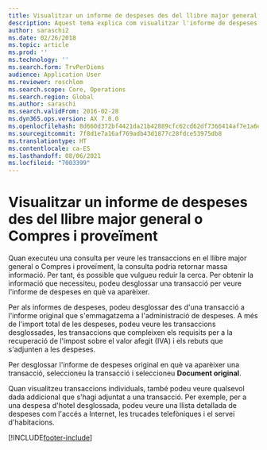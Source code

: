 ```yaml
---
title: Visualitzar un informe de despeses des del llibre major general o Compres i proveïment
description: Aquest tema explica com visualitzar l'informe de despeses original en què va aparèixer una transacció.
author: saraschi2
ms.date: 02/26/2018
ms.topic: article
ms.prod: ''
ms.technology: ''
ms.search.form: TrvPerDiems
audience: Application User
ms.reviewer: roschlom
ms.search.scope: Core, Operations
ms.search.region: Global
ms.author: saraschi
ms.search.validFrom: 2016-02-28
ms.dyn365.ops.version: AX 7.0.0
ms.openlocfilehash: 8d660d372bf4421da21b42889cfc62cd62df7366414af7e1a6efe4747033a29b
ms.sourcegitcommit: 7f8d1e7a16af769adb43d1877c28fdce53975db8
ms.translationtype: HT
ms.contentlocale: ca-ES
ms.lasthandoff: 08/06/2021
ms.locfileid: "7003399"
---
```

# <a name="view-an-expense-report-from-general-ledger-or-procurement-and-sourcing"></a>Visualitzar un informe de despeses des del llibre major general o Compres i proveïment

Quan executeu una consulta per veure les transaccions en el llibre major general o Compres i proveïment, la consulta podria retornar massa informació. Per tant, és possible que vulgueu reduir la cerca. Per obtenir la informació que necessiteu, podeu desglossar una transacció per veure l'informe de despeses en què va aparèixer.

Per als informes de despeses, podeu desglossar des d'una transacció a l'informe original que s'emmagatzema a l'administració de despeses. A més de l'import total de les despeses, podeu veure les transaccions desglossades, les transaccions que compleixen els requisits per a la recuperació de l'impost sobre el valor afegit (IVA) i els rebuts que s'adjunten a les despeses.

Per desglossar l'informe de despeses original en què va aparèixer una transacció, seleccioneu la transacció i seleccioneu **Document original**.

Quan visualitzeu transaccions individuals, també podeu veure qualsevol dada addicional que s'hagi adjuntat a una transacció. Per exemple, per a una despesa d'hotel desglossada, podeu veure una llista detallada de despeses com l'accés a Internet, les trucades telefòniques i el servei d'habitacions.


[!INCLUDE[footer-include](../includes/footer-banner.md)]